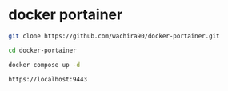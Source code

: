 # docker portainer

```sh
git clone https://github.com/wachira90/docker-portainer.git

cd docker-portainer

docker compose up -d

https://localhost:9443
```

